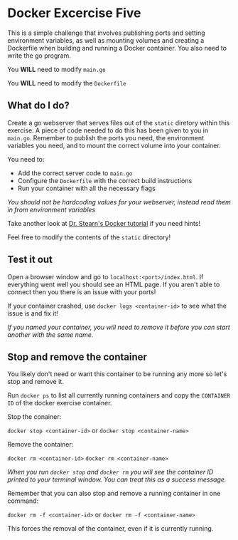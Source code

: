 # Docker Excercise Five

This is a simple challenge that involves publishing ports and setting environment variables, as well as mounting volumes and creating a Dockerfile when building and running a Docker container. You also need to write the go program.

You **WILL** need to modify `main.go`

You **WILL** need to modify the `Dockerfile`

## What do I do?

Create a go webserver that serves files out of the `static` diretory within this exercise. A piece of code needed to do this has been given to you in `main.go`. Remember to publish the ports you need, the environment variables you need, and to mount the correct volume into your container.

You need to:

- Add the correct server code to `main.go`
- Configure the `Dockerfile` with the correct build instructions
- Run your container with all the necessary flags

*You should not be hardcoding values for your webserver, instead read them in from environment variables*

Take another look at [Dr. Stearn's Docker tutorial](https://drstearns.github.io/tutorials/docker/) if you need hints!

Feel free to modify the contents of the `static` directory!

## Test it out

Open a browser window and go to `localhost:<port>/index.html`. If everything went well you should see an HTML page. If you aren't able to connect then you there is an issue with your ports!

If your container crashed, use `docker logs <container-id>` to see what the issue is and fix it!

*If you named your container, you will need to remove it before you can start another with the same name.*

## Stop and remove the container

You likely don't need or want this container to be running any more so let's stop and remove it.

Run `docker ps` to list all currently running containers and copy the `CONTAINER ID` of the docker exercise container.

Stop the conainer:

`docker stop <container-id>` or `docker stop <container-name>`

Remove the container:

`docker rm <container-id>` `docker rm <container-name>`

*When you run `docker stop` and `docker rm` you will see the container ID printed to your terminal window. You can treat this as a success message.*

Remember that you can also stop and remove a running container in one command:

`docker rm -f <container-id>` or `docker rm -f <container-name>`

This forces the removal of the container, even if it is currently running.
